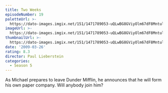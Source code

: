 ```yaml
---
title: Two Weeks
episodeNumber: 19
paletteUrl: >-
  https://dato-images.imgix.net/151/1471789053-uQLwBG8GViyOlm67dF8Mntulyif.jpg?auto=enhance&ch=DPR%2CWidth&palette=json
imageUrl: >-
  https://dato-images.imgix.net/151/1471789053-uQLwBG8GViyOlm67dF8Mntulyif.jpg?auto=compress%2Cformat&ch=DPR%2CWidth&w=500
thumbnailUrl: >-
  https://dato-images.imgix.net/151/1471789053-uQLwBG8GViyOlm67dF8Mntulyif.jpg?auto=enhance&ch=DPR%2CWidth&fit=crop&fm=jpg&h=280&w=500
date: '2009-03-26'
rating: 8.3
director: Paul Lieberstein
categories:
  - Season 5
---
```


As Michael prepares to leave Dunder Mifflin, he announces that he will form his own paper company. Will anybody join him?